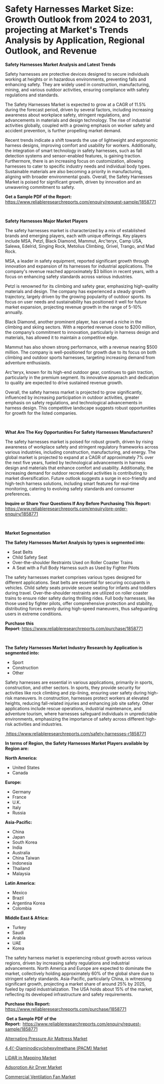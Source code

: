 <p><h1>Safety Harnesses Market Size: Growth Outlook from 2024 to 2031, projecting at Market's Trends Analysis by Application, Regional Outlook, and Revenue</h1></p><p><strong>Safety Harnesses Market Analysis and Latest Trends</strong></p>
<p><p>Safety harnesses are protective devices designed to secure individuals working at heights or in hazardous environments, preventing falls and enhancing safety. They are widely used in construction, manufacturing, mining, and various outdoor activities, ensuring compliance with safety regulations and standards.</p><p>The Safety Harnesses Market is expected to grow at a CAGR of 11.5% during the forecast period, driven by several factors, including increasing awareness about workplace safety, stringent regulations, and advancements in materials and design technology. The rise of industrial activities globally, coupled with a growing emphasis on worker safety and accident prevention, is further propelling market demand.</p><p>Recent trends indicate a shift towards the use of lightweight and ergonomic harness designs, improving comfort and usability for workers. Additionally, the integration of smart technology in safety harnesses, such as fall detection systems and sensor-enabled features, is gaining traction. Furthermore, there is an increasing focus on customization, allowing harnesses to cater to specific industry needs and individual body types. Sustainable materials are also becoming a priority in manufacturing, aligning with broader environmental goals. Overall, the Safety Harnesses Market is poised for significant growth, driven by innovation and an unwavering commitment to safety.</p></p>
<p><strong>Get a Sample PDF of the Report:&nbsp;</strong> <a href="https://www.reliableresearchreports.com/enquiry/request-sample/1858771?utm_campaign=11&utm_medium=2&utm_source=Github&utm_content=ia&utm_term=20102024&utm_id=safety-harnesses">https://www.reliableresearchreports.com/enquiry/request-sample/1858771</a></p>
<p>&nbsp;</p>
<p><strong>Safety Harnesses Major Market Players</strong></p>
<p><p>The safety harnesses market is characterized by a mix of established brands and emerging players, each with unique offerings. Key players include MSA, Petzl, Black Diamond, Mammut, Arc'teryx, Camp USA, Salewa, Edelrid, Singing Rock, Metolius Climbing, Grivel, Trango, and Mad Rock.</p><p>MSA, a leader in safety equipment, reported significant growth through innovation and expansion of its harnesses for industrial applications. The company's revenue reached approximately $3 billion in recent years, with a focus on enhancing safety standards across various industries.</p><p>Petzl is renowned for its climbing and safety gear, emphasizing high-quality materials and design. The company has experienced a steady growth trajectory, largely driven by the growing popularity of outdoor sports. Its focus on user needs and sustainability has positioned it well for future market expansion, projecting revenue growth in the range of 5-10% annually.</p><p>Black Diamond, another prominent player, has carved a niche in the climbing and skiing sectors. With a reported revenue close to $200 million, the company’s commitment to innovation, particularly in harness design and materials, has allowed it to maintain a competitive edge.</p><p>Mammut has also shown strong performance, with a revenue nearing $500 million. The company is well-positioned for growth due to its focus on both climbing and outdoor sports harnesses, targeting increasing demand from adventure enthusiasts.</p><p>Arc'teryx, known for its high-end outdoor gear, continues to gain traction, particularly in the premium segment. Its innovative approach and dedication to quality are expected to drive sustained revenue growth.</p><p>Overall, the safety harness market is projected to grow significantly, influenced by increasing participation in outdoor activities, greater emphasis on safety regulations, and technological advancements in harness design. This competitive landscape suggests robust opportunities for growth for the listed companies.</p></p>
<p>&nbsp;</p>
<p><strong>What Are The Key Opportunities For Safety Harnesses Manufacturers?</strong></p>
<p><p>The safety harnesses market is poised for robust growth, driven by rising awareness of workplace safety and stringent regulatory frameworks across various industries, including construction, manufacturing, and energy. The global market is projected to expand at a CAGR of approximately 7% over the next five years, fueled by technological advancements in harness design and materials that enhance comfort and usability. Additionally, the increasing demand for outdoor recreational activities is contributing to market diversification. Future outlook suggests a surge in eco-friendly and high-tech harness solutions, including smart features for real-time monitoring, catering to evolving safety standards and consumer preferences.</p></p>
<p><strong>Inquire or Share Your Questions If Any Before Purchasing This Report:</strong> <a href="https://www.reliableresearchreports.com/enquiry/pre-order-enquiry/1858771?utm_campaign=11&utm_medium=2&utm_source=Github&utm_content=ia&utm_term=20102024&utm_id=safety-harnesses">https://www.reliableresearchreports.com/enquiry/pre-order-enquiry/1858771</a></p>
<p>&nbsp;</p>
<p><strong>Market Segmentation</strong></p>
<p><strong>The Safety Harnesses Market Analysis by types is segmented into:</strong></p>
<p><ul><li>Seat Belts</li><li>Child Safety Seat</li><li>Over-the-shoulder Restraints Used on Roller Coaster Trains</li><li>A Seat with a Full Body Harness such as Used by Fighter Pilots</li></ul></p>
<p><p>The safety harnesses market comprises various types designed for different applications. Seat belts are essential for securing occupants in vehicles. Child safety seats provide secure seating for infants and toddlers during travel. Over-the-shoulder restraints are utilized on roller coaster trains to ensure rider safety during thrilling rides. Full body harnesses, like those used by fighter pilots, offer comprehensive protection and stability, distributing forces evenly during high-speed maneuvers, thus safeguarding users in extreme conditions.</p></p>
<p><strong>Purchase this Report:&nbsp;</strong><a href="https://www.reliableresearchreports.com/purchase/1858771?utm_campaign=11&utm_medium=2&utm_source=Github&utm_content=ia&utm_term=20102024&utm_id=safety-harnesses">https://www.reliableresearchreports.com/purchase/1858771</a></p>
<p>&nbsp;</p>
<p><strong>The Safety Harnesses Market Industry Research by Application is segmented into:</strong></p>
<p><ul><li>Sport</li><li>Construction</li><li>Other</li></ul></p>
<p><p>Safety harnesses are essential in various applications, primarily in sports, construction, and other sectors. In sports, they provide security for activities like rock climbing and zip-lining, ensuring user safety during high-risk maneuvers. In construction, harnesses protect workers at elevated heights, reducing fall-related injuries and enhancing job site safety. Other applications include rescue operations, industrial maintenance, and adventure tourism, where harnesses safeguard individuals in unpredictable environments, emphasizing the importance of safety across different high-risk activities and industries.</p></p>
<p><a href="https://www.reliableresearchreports.com/safety-harnesses-r1858771?utm_campaign=11&utm_medium=2&utm_source=Github&utm_content=ia&utm_term=20102024&utm_id=safety-harnesses">&nbsp;https://www.reliableresearchreports.com/safety-harnesses-r1858771</a></p>
<p><strong>In terms of Region, the Safety Harnesses Market Players available by Region are:</strong></p>
<p>
    <p> <strong> North America: </strong>
        <ul>
            <li>United States</li>
            <li>Canada</li>
        </ul>
        </p> 
    <p> <strong> Europe: </strong>
        <ul>
            <li>Germany</li>
            <li>France</li>
            <li>U.K.</li>
            <li>Italy</li>
            <li>Russia</li>
        </ul>
        </p> 
    <p> <strong> Asia-Pacific: </strong>
        <ul>
            <li>China</li>
            <li>Japan</li>
            <li>South Korea</li>
            <li>India</li>
            <li>Australia</li>
            <li>China Taiwan</li>
            <li>Indonesia</li>
            <li>Thailand</li>
            <li>Malaysia</li>
        </ul>
        </p> 
    <p> <strong> Latin America: </strong>
        <ul>
            <li>Mexico</li>
            <li>Brazil</li>
            <li>Argentina Korea</li>
            <li>Colombia</li>
        </ul>
        </p> 
    <p> <strong> Middle East & Africa: </strong>
        <ul>
            <li>Turkey</li>
            <li>Saudi</li>
            <li>Arabia</li>
            <li>UAE</li>
            <li>Korea</li>
        </ul>
    </p>
    </p>
<p><p>The safety harness market is experiencing robust growth across various regions, driven by increasing safety regulations and industrial advancements. North America and Europe are expected to dominate the market, collectively holding approximately 60% of the global share due to stringent safety standards. Asia-Pacific, particularly China, is witnessing significant growth, projecting a market share of around 25% by 2025, fueled by rapid industrialization. The USA holds about 15% of the market, reflecting its developed infrastructure and safety requirements.</p></p>
<p><strong>Purchase this Report: </strong><a href="https://www.reliableresearchreports.com/purchase/1858771?utm_campaign=11&utm_medium=2&utm_source=Github&utm_content=ia&utm_term=20102024&utm_id=safety-harnesses">https://www.reliableresearchreports.com/purchase/1858771</a></p>
<p>&nbsp;<strong>Get a Sample PDF of the Report:&nbsp;&nbsp;</strong><a href="https://www.reliableresearchreports.com/enquiry/request-sample/1858771?utm_campaign=11&utm_medium=2&utm_source=Github&utm_content=ia&utm_term=20102024&utm_id=safety-harnesses">https://www.reliableresearchreports.com/enquiry/request-sample/1858771</a></p>
<p><strong></strong></p>
<p><p><a href="https://github.com/baldonopiturbeu/Market-Research-Report-List-1/blob/main/alternating-pressure-air-mattress-market.md?utm_campaign=11&utm_medium=2&utm_source=Github&utm_content=ia&utm_term=20102024&utm_id=safety-harnesses">Alternating Pressure Air Mattress Market</a></p><p><a href="https://github.com/ellinutterosx5/Market-Research-Report-List-1/blob/main/44-diaminodicyclohexylmethane-pacm-market.md?utm_campaign=11&utm_medium=2&utm_source=Github&utm_content=ia&utm_term=20102024&utm_id=safety-harnesses">4,4\'-Diaminodicyclohexylmethane (PACM) Market</a></p><p><a href="https://medium.com/@guirli5mentel/insights-into-the-lidar-in-mapping-market-size-which-is-expanding-with-a-11-5-eb042a1b9591?utm_campaign=11&utm_medium=2&utm_source=Github&utm_content=ia&utm_term=20102024&utm_id=safety-harnesses">LiDAR in Mapping Market</a></p><p><a href="https://issuu.com/reportprime-2/docs/adsorption-air-dryer-market-size-20_e5344944131387?utm_campaign=11&utm_medium=2&utm_source=Github&utm_content=ia&utm_term=20102024&utm_id=safety-harnesses">Adsorption Air Dryer Market</a></p><p><a href="https://issuu.com/reportprime-2/docs/commercial-ventilation-fan-market-s_ac9a1cee0cf829?utm_campaign=11&utm_medium=2&utm_source=Github&utm_content=ia&utm_term=20102024&utm_id=safety-harnesses">Commercial Ventilation Fan Market</a></p></p>